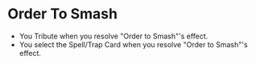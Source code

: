 # Order To Smash

*   You Tribute when you resolve "Order to Smash"'s effect.
*   You select the Spell/Trap Card when you resolve "Order to Smash"'s effect.
